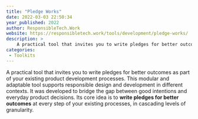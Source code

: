 ```yaml
---
title: "Pledge Works"
date: 2022-03-03 22:50:34
year_published: 2022
author: ResponsibleTech.Work
website: https://responsibletech.work/tools/development/pledge-works/
description: >
    A practical tool that invites you to write pledges for better outcomes as part of your existing product development processes. 
categories:
 - Toolkits
---
```


A practical tool that invites you to write pledges for better outcomes as part of your existing product development processes. This modular and adaptable tool supports responsible design and development in different contexts. It was developed to bridge the gap between good intentions and everyday product decisions. Its core idea is to **write pledges for better outcomes** at every step of your existing processes, in cascading levels of granularity.
